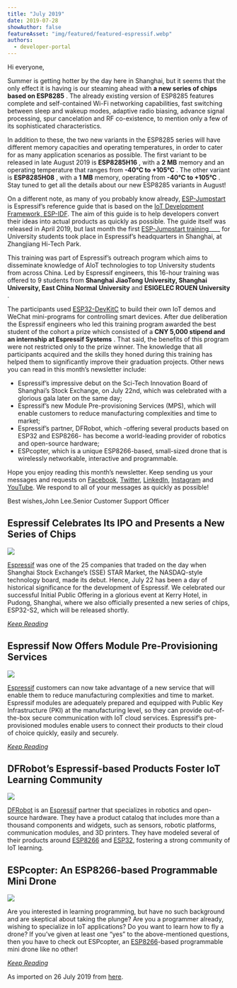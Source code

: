 ```yaml
---
title: "July 2019"
date: 2019-07-28
showAuthor: false
featureAsset: "img/featured/featured-espressif.webp"
authors:
  - developer-portal
---
```

Hi everyone,

Summer is getting hotter by the day here in Shanghai, but it seems that the only effect it is having is our steaming ahead with __a new series of chips based on ESP8285__ . The already existing version of ESP8285 features complete and self-contained Wi-Fi networking capabilities, fast switching between sleep and wakeup modes, adaptive radio biasing, advance signal processing, spur cancelation and RF co-existence, to mention only a few of its sophisticated characteristics.

In addition to these, the two new variants in the ESP8285 series will have different memory capacities and operating temperatures, in order to cater for as many application scenarios as possible. The first variant to be released in late August 2019 is __ESP8285H16__ , with a __2 MB__ memory and an operating temperature that ranges from __-40°C to +105°C__ . The other variant is __ESP8285H08__ , with a __1 MB__ memory, operating from __-40°C to +105°C__ . Stay tuned to get all the details about our new ESP8285 variants in August!

On a different note, as many of you probably know already, [ESP-Jumpstart](https://www.espressif.com/en/news/ESP_Jumpstart) is Espressif’s reference guide that is based on the [IoT Development Framework, ESP-IDF](https://github.com/espressif/esp-idf). The aim of this guide is to help developers convert their ideas into actual products as quickly as possible. The guide itself was released in April 2019, but last month the first [ESP-Jumpstart training](https://docs.espressif.com/projects/esp-jumpstart/en/latest/introduction.html)____ for University students took place in Espressif’s headquarters in Shanghai, at Zhangjiang Hi-Tech Park.

This training was part of Espressif’s outreach program which aims to disseminate knowledge of AIoT technologies to top University students from across China. Led by Espressif engineers, this 16-hour training was offered to 9 students from __Shanghai JiaoTong University, Shanghai University, East China Normal University__  and __ESIGELEC ROUEN University__ .

The participants used [ESP32-DevKitC](https://www.espressif.com/en/products/hardware/esp32-devkitc/overview) to build their own IoT demos and WeChat mini-programs for controlling smart devices. After due deliberation the Espressif engineers who led this training program awarded the best student of the cohort a prize which consisted of a __CNY 5,000 stipend and an internship at Espressif Systems__ . That said, the benefits of this program were not restricted only to the prize winner. The knowledge that all participants acquired and the skills they honed during this training has helped them to significantly improve their graduation projects. Other news you can read in this month’s newsletter include:

- Espressif’s impressive debut on the Sci-Tech Innovation Board of Shanghai’s Stock Exchange, on July 22nd, which was celebrated with a glorious gala later on the same day;
- Espressif’s new Module Pre-provisioning Services (MPS), which will enable customers to reduce manufacturing complexities and time to market;
- Espressif’s partner, DFRobot, which -offering several products based on ESP32 and ESP8266- has become a world-leading provider of robotics and open-source hardware;
- ESPcopter, which is a unique ESP8266-based, small-sized drone that is wirelessly networkable, interactive and programmable.

Hope you enjoy reading this month’s newsletter. Keep sending us your messages and requests on [Facebook](https://www.facebook.com/espressif/), [Twitter](https://twitter.com/EspressifSystem), [LinkedIn](https://www.linkedin.com/company/espressif-systems/), [Instagram](https://www.instagram.com/espressif_systems/) and [YouTube](https://www.youtube.com/channel/UCDBWNF7CJ2U5eLGT7o3rKog). We respond to all of your messages as quickly as possible!

Best wishes,John Lee.Senior Customer Support Officer

## Espressif Celebrates Its IPO and Presents a New Series of Chips

![](img/july-1.webp)

[Espressif](https://www.espressif.com/) was one of the 25 companies that traded on the day when Shanghai Stock Exchange’s (SSE) STAR Market, the NASDAQ-style technology board, made its debut. Hence, July 22 has been a day of historical significance for the development of Espressif. We celebrated our successful Initial Public Offering in a glorious event at Kerry Hotel, in Pudong, Shanghai, where we also officially presented a new series of chips, ESP32-S2, which will be released shortly.

[*Keep Reading*](https://www.espressif.com/en/news/Espressif_IPO)

## Espressif Now Offers Module Pre-Provisioning Services

![](img/july-2.webp)

[Espressif](https://www.espressif.com/) customers can now take advantage of a new service that will enable them to reduce manufacturing complexities and time to market. Espressif modules are adequately prepared and equipped with Public Key Infrastructure (PKI) at the manufacturing level, so they can provide out-of-the-box secure communication with IoT cloud services. Espressif’s pre-provisioned modules enable users to connect their products to their cloud of choice quickly, easily and securely.

[*Keep Reading*](https://www.espressif.com/en/news/Espressif_preprovisioning)

## DFRobot’s Espressif-based Products Foster IoT Learning Community

![](img/july-3.webp)

[DFRobot](https://www.dfrobot.com/index.php?route=information%2Finformation&information_id=4) is an [Espressif](https://www.espressif.com/) partner that specializes in robotics and open-source hardware. They have a product catalog that includes more than a thousand components and widgets, such as sensors, robotic platforms, communication modules, and 3D printers. They have modeled several of their products around [ESP8266](https://www.espressif.com/en/products/hardware/esp8266ex/overview) and [ESP32](https://www.espressif.com/en/products/hardware/esp32/overview), fostering a strong community of IoT learning.

## ESPcopter: An ESP8266-based Programmable Mini Drone

![](img/july-4.webp)

Are you interested in learning programming, but have no such background and are skeptical about taking the plunge? Are you a programmer already, wishing to specialize in IoT applications? Do you want to learn how to fly a drone? If you’ve given at least one “yes” to the above-mentioned questions, then you have to check out ESPcopter, an [ESP8266](https://www.espressif.com/en/products/hardware/esp8266ex/overview)-based programmable mini drone like no other!

[*Keep Reading*](https://www.espressif.com/en/news/ESPcopter_ESP8266)

As imported on 26 July 2019 from [here](https://mailchi.mp/d16d12b0e004/espressif-esp-news-july-2019?e=f9593a0e62).
